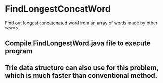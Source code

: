 # FindLongestConcatWord
Find out longest concatenated word from an array of words made by other words.
## Compile FindLongestWord.java file to execute program
## Trie data structure can also use for this problem, which is much faster than conventional method.
